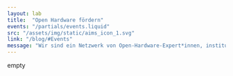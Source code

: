 ```yaml
---
layout: lab
title:  "Open Hardware fördern"
events: "/partials/events.liquid"
src: "/assets/img/static/aims_icon_1.svg"
link: "/blog/#Events"
message: "Wir sind ein Netzwerk von Open-Hardware-Expert*innen, institutionellen Vertreter*innen und politischen Entscheidungstragenden, die sich für die Förderung von Open Hardware einsetzen."
---
```

empty
